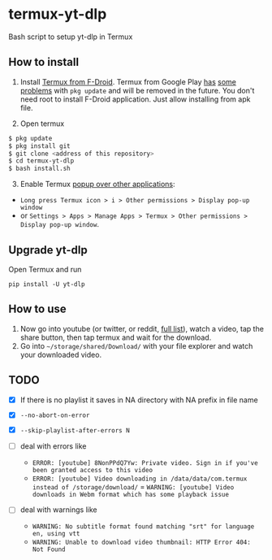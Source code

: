 # termux-yt-dlp

Bash script to setup yt-dlp in Termux

## How to install

1. Install [Termux from F-Droid](https://wiki.termux.com/wiki/Installing_from_F-Droid). Termux from Google Play [has](https://github.com/termux/termux-app/issues/2067) [some](https://www.reddit.com/r/termux/comments/msn5rr/pkg_update_fails/) [problems](https://stackoverflow.com/questions/67647518/i-want-to-ask-how-to-fix-this-termux-repository/68881710#68881710) with `pkg update` and will be removed in the future. You don't need root to install F-Droid application. Just allow installing from apk file.

2. Open termux

```bash
$ pkg update
$ pkg install git
$ git clone <address of this repository>
$ cd termux-yt-dlp
$ bash install.sh
```

3. Enable Termux [popup over other applications](https://bubble.dynalogix.eu/enable-display-pop-up-windows-on-new-xiaomi-phones/):

- `Long press Termux icon > i > Other permissions > Display pop-up window`
- or `Settings > Apps > Manage Apps > Termux > Other permissions > Display pop-up window`.

## Upgrade yt-dlp

Open Termux and run

`pip install -U yt-dlp`

## How to use

1. Now go into youtube (or twitter, or reddit, [full list](https://ytdl-org.github.io/youtube-dl/supportedsites.html)), watch a video, tap the share button, then tap termux and wait for the download.
2. Go into `~/storage/shared/Download/` with your file explorer and watch your downloaded video.

## TODO

- [x] If there is no playlist it saves in NA directory with NA prefix in file name
- [x] `--no-abort-on-error`
- [x] `--skip-playlist-after-errors N`
- [ ] deal with errors like
  - `ERROR: [youtube] 8NonPPdQ7Yw: Private video. Sign in if you've been granted access to this video`
  - `ERROR: [youtube] Video downloading in /data/data/com.termux instead of /storage/download/`
  = `WARNING: [youtube] Video downloads in Webm format which has some playback issue`
  
- [ ] deal with warnings like
  - `WARNING: No subtitle format found matching "srt" for language en, using vtt`
  - `WARNING: Unable to download video thumbnail: HTTP Error 404: Not Found`

